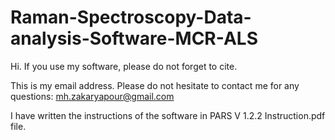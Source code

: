 # Raman-Spectroscopy-Data-analysis-Software-MCR-ALS

Hi. If you use my software, please do not forget to cite.

This is my email address. Please do not hesitate to contact me for any questions:
mh.zakaryapour@gmail.com

I have written the instructions of the software in PARS V 1.2.2 Instruction.pdf file.
